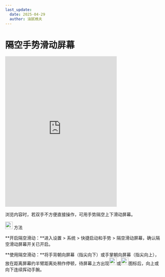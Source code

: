 ```yaml
---
last_update:
  date: 2025-04-29
  author: 油腻樵夫
---
```


# 隔空手势滑动屏幕

<iframe src="https://tips-p01-drcn.dbankcdn.cn/MODEL/EMUI/C00B030/resource/card/202512250Xzgpn/zh-cn/image/video/10044802_f005_AirScroll.mp4#toolbar=0" scrolling="no" border="0" frameborder="no" framespacing="0" allowfullscreen="true" width="360" height="486"> </iframe>

浏览内容时，若双手不方便直接操作，可用手势隔空上下滑动屏幕。

<img src="https://tips-p01-drcn.dbankcdn.cn/MODEL/EMUI/C00B030/resource/card/202503041becsx/zh-cn/image/common/buttons/fig_method.png" width="24" height="24"/> 方法

**开启隔空滑动：**进入设置 > 系统 > 快捷启动和手势 > 隔空滑动屏幕，确认隔空滑动屏幕开关已开启。

**使用隔空滑动：**将手背朝向屏幕（指尖向下）或手掌朝向屏幕（指尖向上），放在距离屏幕约半臂距离处稍作停顿，待屏幕上方出现<img src="https://tips-p01-drcn.dbankcdn.cn/MODEL/EMUI/C00B030/resource/card/202512250Xzgpn/zh-cn/image/common/buttons/swing_down.png" width="24" height="24"/>或<img src="https://tips-p01-drcn.dbankcdn.cn/MODEL/EMUI/C00B030/resource/card/202512250Xzgpn/zh-cn/image/common/buttons/swing_up.png" width="24" height="24"/>图标后，向上或向下连续挥动手腕。

